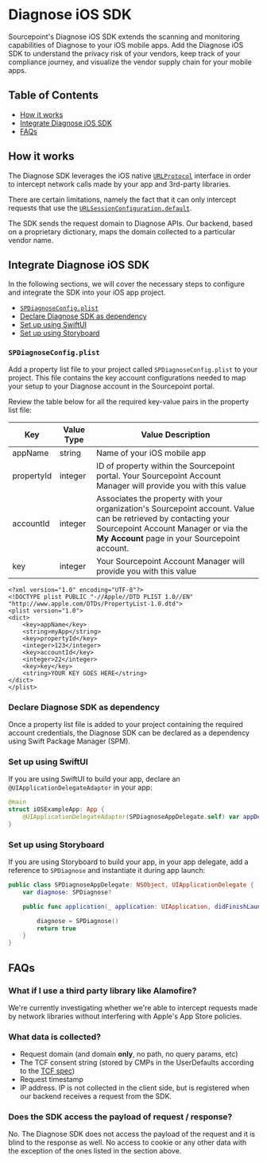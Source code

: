 # Diagnose iOS SDK

Sourcepoint's Diagnose iOS SDK extends the scanning and monitoring capabilities of Diagnose to your iOS mobile apps. Add the Diagnose iOS SDK to understand the privacy risk of your vendors, keep track of your compliance journey, and visualize the vendor supply chain for your mobile apps.

## Table of Contents

- [How it works](#how-it-works)
- [Integrate Diagnose iOS SDK](#integrate-diagnose-ios-sdk)
- [FAQs](#faqs)

## How it works

The Diagnose SDK leverages the iOS native [`URLProtocol`](https://developer.apple.com/documentation/foundation/urlprotocol) interface in order to intercept network calls made by your app and 3rd-party libraries.

There are certain limitations, namely the fact that it can only intercept requests that use the [`URLSessionConfiguration.default`](https://developer.apple.com/documentation/foundation/urlsessionconfiguration/1411560-default).

The SDK sends the request domain to Diagnose APIs. Our backend, based on a proprietary dictionary, maps the domain collected to a particular vendor name.

## Integrate Diagnose iOS SDK

In the following sections, we will cover the necessary steps to configure and integrate the SDK into your iOS app project.

- [`SPDiagnoseConfig.plist`](#spdiagnoseconfigplist)
- [Declare Diagnose SDK as dependency](#declare-diagnose-sdk-as-dependency)
- [Set up using SwiftUI](#set-up-using-swiftui)
- [Set up using Storyboard](#set-up-using-storyboard)

### `SPDiagnoseConfig.plist`

Add a property list file to your project called `SPDiagnoseConfig.plist` to your project. This file contains the key account configurations needed to map your setup to your Diagnose account in the Sourcepoint portal.

Review the table below for all the required key-value pairs in the property list file:

| **Key**    | **Value Type** | **Value Description**                                                                                                                                                                                   |
| ---------- | -------------- | ------------------------------------------------------------------------------------------------------------------------------------------------------------------------------------------------------- |
| appName    | string         | Name of your iOS mobile app                                                                                                                                                                             |
| propertyId | integer        | ID of property within the Sourcepoint portal. Your Sourcepoint Account Manager will provide you with this value                                                                                         |
| accountId  | integer        | Associates the property with your organization's Sourcepoint account. Value can be retrieved by contacting your Sourcepoint Account Manager or via the **My Account** page in your Sourcepoint account. |
| key        | integer        | Your Sourcepoint Account Manager will provide you with this value                                                                                                                                       |

```plist
<?xml version="1.0" encoding="UTF-8"?>
<!DOCTYPE plist PUBLIC "-//Apple//DTD PLIST 1.0//EN" "http://www.apple.com/DTDs/PropertyList-1.0.dtd">
<plist version="1.0">
<dict>
    <key>appName</key>
    <string>myApp</string>
    <key>propertyId</key>
    <integer>123</integer>
    <key>accountId</key>
    <integer>22</integer>
    <key>key</key>
    <string>YOUR KEY GOES HERE</string>
</dict>
</plist>
```

### Declare Diagnose SDK as dependency

Once a property list file is added to your project containing the required account credentials, the Diagnose SDK can be declared as a dependency using Swift Package Manager (SPM).

### Set up using SwiftUI

If you are using SwiftUI to build your app, declare an `@UIApplicationDelegateAdaptor` in your app:

```swift
@main
struct iOSExampleApp: App {
    @UIApplicationDelegateAdaptor(SPDiagnoseAppDelegate.self) var appDelegate
}
```

### Set up using Storyboard

If you are using Storyboard to build your app, in your app delegate, add a reference to `SPDiagnose` and instantiate it during app launch:

```swift
public class SPDiagnoseAppDelegate: NSObject, UIApplicationDelegate {
    var diagnose: SPDiagnose?

    public func application(_ application: UIApplication, didFinishLaunchingWithOptions launchOptions: [UIApplication.LaunchOptionsKey : Any]? = nil) -> Bool {

        diagnose = SPDiagnose()
        return true
    }
}
```

## FAQs

### What if I use a third party library like Alamofire?

We're currently investigating whether we're able to intercept requests made by network libraries without interfering with Apple's App Store policies.

### What data is collected?

- Request domain (and domain **only**, no path, no query params, etc)
- The TCF consent string (stored by CMPs in the UserDefaults according to the [TCF spec](https://github.com/InteractiveAdvertisingBureau/GDPR-Transparency-and-Consent-Framework/blob/master/TCFv2/IAB%20Tech%20Lab%20-%20CMP%20API%20v2.md#in-app-details))
- Request timestamp
- IP address. IP is not collected in the client side, but is registered when our backend receives a request from the SDK.

### Does the SDK access the payload of request / response?

No. The Diagnose SDK does not access the payload of the request and it is blind to the response as well.
No access to cookie or any other data with the exception of the ones listed in the section above.
